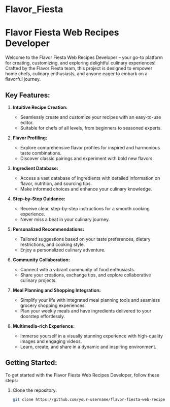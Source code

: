 # Flavor_Fiesta
# Flavor Fiesta Web Recipes Developer

Welcome to the Flavor Fiesta Web Recipes Developer – your go-to platform for creating, customizing, and exploring delightful culinary experiences! Crafted by the Flavor Fiesta team, this project is designed to empower home chefs, culinary enthusiasts, and anyone eager to embark on a flavorful journey.

## Key Features:

1. **Intuitive Recipe Creation:**
   - Seamlessly create and customize your recipes with an easy-to-use editor.
   - Suitable for chefs of all levels, from beginners to seasoned experts.

2. **Flavor Profiling:**
   - Explore comprehensive flavor profiles for inspired and harmonious taste combinations.
   - Discover classic pairings and experiment with bold new flavors.

3. **Ingredient Database:**
   - Access a vast database of ingredients with detailed information on flavor, nutrition, and sourcing tips.
   - Make informed choices and enhance your culinary knowledge.

4. **Step-by-Step Guidance:**
   - Receive clear, step-by-step instructions for a smooth cooking experience.
   - Never miss a beat in your culinary journey.

5. **Personalized Recommendations:**
   - Tailored suggestions based on your taste preferences, dietary restrictions, and cooking style.
   - Enjoy a personalized culinary adventure.

6. **Community Collaboration:**
   - Connect with a vibrant community of food enthusiasts.
   - Share your creations, exchange tips, and explore collaborative culinary projects.

7. **Meal Planning and Shopping Integration:**
   - Simplify your life with integrated meal planning tools and seamless grocery shopping experiences.
   - Plan your weekly meals and have ingredients delivered to your doorstep effortlessly.

8. **Multimedia-rich Experience:**
   - Immerse yourself in a visually stunning experience with high-quality images and engaging videos.
   - Learn, create, and share in a dynamic and inspiring environment.

## Getting Started:

To get started with the Flavor Fiesta Web Recipes Developer, follow these steps:

1. Clone the repository:
   ```bash
   git clone https://github.com/your-username/flavor-fiesta-web-recipes.git
